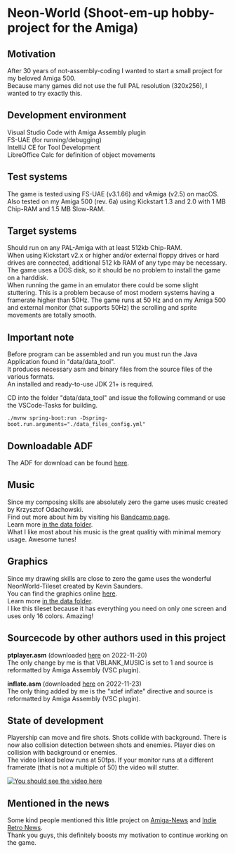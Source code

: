 # Neon-World (Shoot-em-up hobby-project for the Amiga)

## Motivation

After 30 years of not-assembly-coding I wanted to start a small project for my beloved Amiga 500.  
Because many games did not use the full PAL resolution (320x256), I wanted to try exactly this.  

## Development environment

Visual Studio Code with Amiga Assembly plugin  
FS-UAE (for running/debugging)  
IntelliJ CE for Tool Development  
LibreOffice Calc for definition of object movements  

## Test systems

The game is tested using FS-UAE (v3.1.66) and vAmiga (v2.5) on macOS.  
Also tested on my Amiga 500 (rev. 6a) using Kickstart 1.3 and 2.0 with 1 MB Chip-RAM and 1.5 MB Slow-RAM.  

## Target systems

Should run on any PAL-Amiga with at least 512kb Chip-RAM.  
When using Kickstart v2.x or higher and/or external floppy drives or hard drives are connected, additional 512 kb RAM of any type may be necessary.  
The game uses a DOS disk, so it should be no problem to install the game on a harddisk.  
When running the game in an emulator there could be some slight stuttering. This is a problem because of most modern systems having a framerate higher than 50Hz. The game runs at 50 Hz and on my Amiga 500 and external monitor (that supports 50Hz) the scrolling and sprite movements are totally smooth.  

## Important note

Before program can be assembled and run you must run the Java Application found in "data/data_tool".  
It produces necessary asm and binary files from the source files of the various formats.  
An installed and ready-to-use JDK 21+ is required.  

CD into the folder "data/data_tool" and issue the following command or use the VSCode-Tasks for building.
```
./mvnw spring-boot:run -Dspring-boot.run.arguments="./data_files_config.yml"
```

## Downloadable ADF

The ADF for download can be found [here](https://github.com/cobour/neon-world/releases).

## Music

Since my composing skills are absolutely zero the game uses music created by Krzysztof Odachowski.  
Find out more about him by visiting his [Bandcamp page](https://soundkiller.bandcamp.com).  
Learn more [in the data folder](/data/readme.md).  
What I like most about his music is the great qualitiy with minimal memory usage. Awesome tunes!  

## Graphics

Since my drawing skills are close to zero the game uses the wonderful NeonWorld-Tileset created by Kevin Saunders.  
You can find the graphics online [here](https://www.patreon.com/posts/neonworld-2020-42472876).  
Learn more [in the data folder](/data/readme.md).  
I like this tileset because it has everything you need on only one screen and uses only 16 colors. Amazing!  

## Sourcecode by other authors used in this project

**ptplayer.asm** (downloaded [here](https://aminet.net/package/mus/play/ptplayer) on 2022-11-20)  
The only change by me is that VBLANK_MUSIC is set to 1 and source is reformatted by Amiga Assembly (VSC plugin).

**inflate.asm** (downloaded [here](https://raw.githubusercontent.com/keirf/Amiga-Stuff/master/inflate/inflate.asm) on 2022-11-23)  
The only thing added by me is the "xdef inflate" directive and source is reformatted by Amiga Assembly (VSC plugin).

## State of development

Playership can move and fire shots. Shots collide with background. There is now also collision detection between shots and enemies. Player dies on collision with background or enemies.  
The video linked below runs at 50fps. If your monitor runs at a different framerate (that is not a multiple of 50) the video will stutter.  

[![You should see the video here](https://img.youtube.com/vi/wujfPsvIEXA/0.jpg)](https://www.youtube.com/watch?v=wujfPsvIEXA)  

## Mentioned in the news

Some kind people mentioned this little project on [Amiga-News](https://www.amiga-news.de/de/news/AN-2023-12-00099-EN.html) and [Indie Retro News](https://www.indieretronews.com/2023/12/neon-world-early-arcade-shooter-for.html).  
Thank you guys, this definitely boosts my motivation to continue working on the game.
